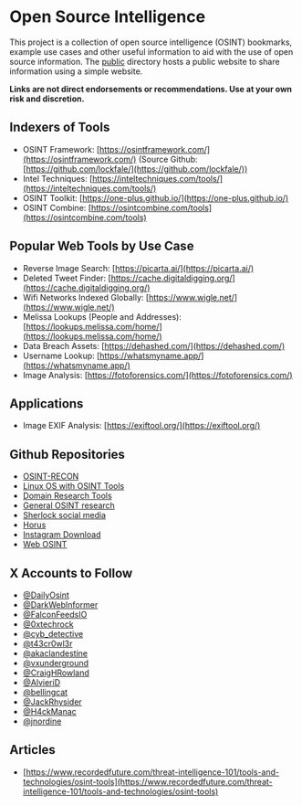 # Open Source Intelligence

This project is a collection of open source intelligence (OSINT) bookmarks, example use cases and other useful information to aid with the use of open source information.  The [public](./public/) directory hosts a public website to share information using a simple website.

**Links are not direct endorsements or recommendations. Use at your own risk and discretion.**

## Indexers of Tools

* OSINT Framework: [https://osintframework.com/](https://osintframework.com/) (Source Github: [https://github.com/lockfale/](https://github.com/lockfale/))
* Intel Techniques: [https://inteltechniques.com/tools/](https://inteltechniques.com/tools/)
* OSINT Toolkit: [https://one-plus.github.io/](https://one-plus.github.io/)
* OSINT Combine: [https://osintcombine.com/tools](https://osintcombine.com/tools)

## Popular Web Tools by Use Case

* Reverse Image Search: [https://picarta.ai/](https://picarta.ai/)
* Deleted Tweet Finder: [https://cache.digitaldigging.org/](https://cache.digitaldigging.org/)
* Wifi Networks Indexed Globally: [https://www.wigle.net/](https://www.wigle.net/)
* Melissa Lookups (People and Addresses): [https://lookups.melissa.com/home/](https://lookups.melissa.com/home/)
* Data Breach Assets: [https://dehashed.com/](https://dehashed.com/)
* Username Lookup: [https://whatsmyname.app/](https://whatsmyname.app/)
* Image Analysis: [https://fotoforensics.com/](https://fotoforensics.com/)

## Applications

* Image EXIF Analysis: [https://exiftool.org/](https://exiftool.org/)

## Github Repositories

* [OSINT-RECON](https://github.com/T43cr0wl3r/OSINT-RECON?tab=readme-ov-file)
* [Linux OS with OSINT Tools](https://github.com/lanmaster53/recon-ng)
* [Domain Research Tools](https://github.com/OSINT-TECHNOLOGIES/dpulse)
* [General OSINT research](https://github.com/emrekybs/Pip-Intel)
* [Sherlock social media](https://github.com/sherlock-project/sherlock)
* [Horus](https://github.com/6abd/horus)
* [Instagram Download](https://github.com/amanverasia/Unseen)
* [Web OSINT](https://github.com/C3n7ral051nt4g3ncy/WebOSINT)

## X Accounts to Follow

* [@DailyOsint](https://x.com/DailyOsint)
* [@DarkWebInformer](https://x.com/DarkWebInformer)
* [@FalconFeedsIO](https://x.com/FalconFeedsio)
* [@0xtechrock](https://x.com/0xtechrock)
* [@cyb_detective](https://x.com/cyb_detective)
* [@t43cr0wl3r](https://x.com/t43cr0wl3r)
* [@akaclandestine](https://x.com/akaclandestine)
* [@vxunderground](https://x.com/vxunderground)
* [@CraigHRowland](https://x.com/CraigHRowland)
* [@AlvieriD](https://x.com/AlvieriD)
* [@bellingcat](https://x.com/bellingcat)
* [@JackRhysider](https://x.com/JackRhysider)
* [@H4ckManac](https://x.com/H4ckManac)
* [@jnordine](https://x.com/jnordine)

## Articles

* [https://www.recordedfuture.com/threat-intelligence-101/tools-and-technologies/osint-tools](https://www.recordedfuture.com/threat-intelligence-101/tools-and-technologies/osint-tools)
